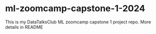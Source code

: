 # ml-zoomcamp-capstone-1-2024
This is my DataTalksClub ML zoomcamp capstone 1 project repo. More details in README
